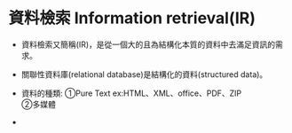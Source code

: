# 資料檢索 Information retrieval\(IR\)

* 資料檢索又簡稱\(IR\)，是從一個大的且為結構化本質的資料中去滿足資訊的需求。
* 關聯性資料庫\(relational database\)是結構化的資料\(structured data\)。
* 資料的種類:
  ①Pure Text    ex:HTML、XML、office、PDF、ZIP  
  ②多媒體       

* 


